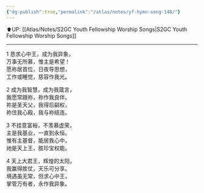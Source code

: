 ```yaml
---
{"dg-publish":true,"permalink":"/atlas/notes/yf-hymn-song-148/"}
---
```


⬆️UP: [[Atlas/Notes/S2GC Youth Fellowship Worship Songs\|S2GC Youth Fellowship Worship Songs]]

---

1 恳求心中王，成为我异象，  
万事无所慕，惟主是希望！  
愿祢居首位，日夜导思想，  
工作或睡觉，慈容作我光。  

2 成为我智慧，成为我箴言，  
我愿常跟祢，祢作我良伴。  
祢是圣天父，我得后嗣权，  
祢住我心殿，我与祢结连。  

3 不挂意富裕，不羡慕虚荣，  
主是我基业，一直到永恒。  
惟有主基督，能居我心中，  
祂是天上王，胜珍宝权能。  

4 天上大君王，辉煌的太阳，  
我赢得胜仗，天乐可分享。  
境遇虽无常，但求心中王，  
掌管万有者，永作我异象。